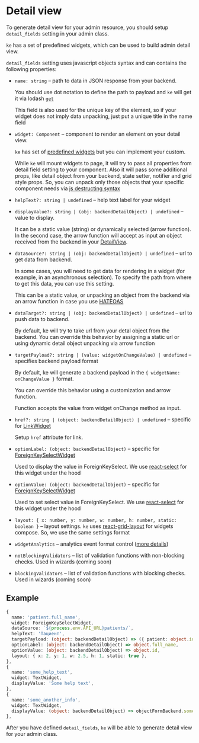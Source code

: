 # Detail view

To generate detail view for your admin resource, you should setup
`detail_fields` setting in your admin class.

`ke` has a set of predefined widgets, which can be used to build admin detail view.

`detail_fields` setting uses javascript objects syntax
and can contains the following properties:

* `name: string` – path to data in JSON response from your backend.

  You should use dot notation to define the path to payload and `ke`
  will get it via lodash [`get`](https://lodash.com/docs/4.17.15#get)

  This field is also used for the unique key of the element,
  so if your widget does not imply data unpacking, just put a unique title in the
  name field
* `widget: Component` – component to render an element on your detail view.

  `ke` has set of [predefined widgets](https://github.com/best-doctor/ke/tree/master/src/components)
  but you can implement your custom.

  While `ke` will mount widgets to page,
  it will try to pass all properties from detail field setting to your component.
  Also it will pass some additional props, like detail object from your backend,
  state setter, notifier and grid style props.
  So, you can unpack only those objects that your specific component needs via
  [js destructing syntax](https://developer.mozilla.org/en-US/docs/Web/JavaScript/Reference/Operators/Destructuring_assignment)
* `helpText?: string | undefined` – help text label for your widget
* `displayValue?: string | (obj: backendDetailObject) | undefined` – value to display.

  It can be a static value (string) or dynamically selected (arrow function).
  In the second case, the arrow function will accept as input an object received
  from the backend in your [DetailView](https://github.com/best-doctor/ke/blob/master/src/DetailView/RenderDetail.tsx#L38).
* `dataSource?: string | (obj: backendDetailObject) | undefined` – url to get data
  from backend.

  In some cases, you will need to get data for
  rendering in a widget (for example, in an asynchronous selection).
  To specify the path from where to get this data, you can use this setting.

  This can be a static value, or unpacking an object from the backend via
  an arrow function in case you use [HATEOAS](https://en.wikipedia.org/wiki/HATEOAS)
* `dataTarget?: string | (obj: backendDetailObject) | undefined` – url to push data
  to backend.

  By default, ke will try to take url from your detal object from the backend.
  You can override this behavior by assigning a static url or using dynamic detail
  object unpacking via arrow function
* `targetPayload?: string | (value: widgetOnChangeValue) | undefined` – specifies
  backend payload format

  By default, ke will generate a backend payload in the
  `{ widgetName: onChangeValue }` format.

  You can override this behavior using a customization and arrow function.

  Function accepts the value from widget onChange method as input.
* `href?: string | (object: backendDetailObject) | undefined` – specific for [LinkWidget](https://github.com/best-doctor/ke/blob/master/src/DetailView/widgets/LinkWidget.tsx)

  Setup `href` attribute for link.
* `optionLabel: (object: backendDetailObject)` – specific for [ForeignKeySelectWidget](https://github.com/best-doctor/ke/blob/master/src/DetailView/widgets/ForeignKeySelect.tsx)

  Used to display the value in ForeignKeySelect.
  We use [react-select](https://react-select.com/home) for this widget under
  the hood

* `optionValue: (object: backendDetailObject)` – specific for [ForeignKeySelectWidget](https://github.com/best-doctor/ke/blob/master/src/DetailView/widgets/ForeignKeySelect.tsx)

  Used to set select value in ForeignKeySelect.
  We use [react-select](https://react-select.com/home) for this widget under
  the hood
* `layout: { x: number, y: number, w: number, h: number, static: boolean }` – layout
  settings.
  `ke` uses [react-grid-layout](https://github.com/STRML/react-grid-layout)
  for widgets compose. So, we use the same settings format

* `widgetAnalytics` – analytics event format control ([more details](https://github.com/best-doctor/ke#analytics))

* `notBlockingValidators` – list of validation functions with non-blocking checks.
  Used in wizards (coming soon)

* `blockingValidators` – list of validation functions with blocking checks.
  Used in wizards (coming soon)

## Example

```ts
{
  name: 'patient.full_name',
  widget: ForeignKeySelectWidget,
  dataSource: `${process.env.API_URL}patients/`,
  helpText: 'Пациент',
  targetPayload: (object: backendDetailObject) => ({ patient: object.id }),
  optionLabel: (object: backendDetailObject) => object.full_name,
  optionValue: (object: backendDetailObject) => object.id,
  layout: { x: 2, y: 1, w: 2.5, h: 1, static: true },
},
{
  name: 'some_help_text',
  widget: TextWidget,
  displayValue: 'Some help text',
},
{
  name: 'some_another_info',
  widget: TextWidget,
  displayValue: (object: backendDetailObject) => objectFormBackend.some_info,
},

```

After you have defined `detail_fields`,
`ke` will be able to generate detail view for your admin class.
